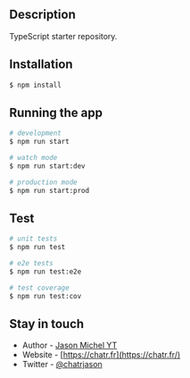 
## Description

TypeScript starter repository.

## Installation

```bash
$ npm install
```

## Running the app

```bash
# development
$ npm run start

# watch mode
$ npm run start:dev

# production mode
$ npm run start:prod
```

## Test

```bash
# unit tests
$ npm run test

# e2e tests
$ npm run test:e2e

# test coverage
$ npm run test:cov
```

## Stay in touch

- Author - [Jason Michel YT](https://github.com/jasonviipers)
- Website - [https://chatr.fr](https://chatr.fr/)
- Twitter - [@chatrjason](https://twitter.com/chatrjason)


